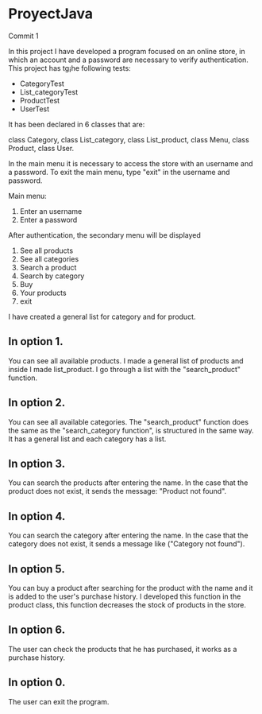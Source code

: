 # ProyectJava
Commit 1


In this project I have developed a program focused on an online store, in which an account and a password are necessary to verify authentication.
This project has tg¡he following tests:
- CategoryTest
- List_categoryTest
- ProductTest
- UserTest


It has been declared in 6 classes that are:

class Category, 
class List_category, 
class List_product, 
class Menu, 
class Product, 
class User.


In the main menu it is necessary to access the store with an username and a password.
To exit the main menu, type "exit" in the username and password.

Main menu:

1. Enter an username
2. Enter a password


After authentication, the secondary menu will be displayed

1. See all products
2. See all categories
3. Search a product
4. Search by category
5. Buy
6. Your products
0. exit

I have created a general list for category and for product.


## In option 1. 
You can see all available products. 
I made a general list of products and inside I made list_product. 
I go through a list with  the "search_product" function.

## In option 2. 
You can see all available categories.
The "search_product" function does the same as the "search_category function", is structured in the same way.
It has a general list and each category has a list.

## In option 3. 
You can search the products after entering the name. 
In the case that the product does not exist, it sends the message: "Product not found".

## In option 4. 
You can search the category after entering the name.
In the case that the category does not exist, it sends a message like ("Category not found").

## In option 5. 
You can buy a product after searching for the product with the name and it is added to the user's purchase history. I developed this function in the product class, this function decreases the stock of products in the store.

## In option 6. 
The user can check the products that he has purchased, it works as a purchase history.

## In option 0.
The user can exit the program.

